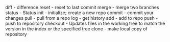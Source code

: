 diff - difference
reset - reset to last commit
merge - merge two branches
status - Status
init - initialize; create a new repo
commit - commit your changes
pull - pull from a repo
log - get history
add - add to repo
push - push to repository
checkout - Updates files in the working tree to match the version in the index or the specified tree
clone - make local copy of repository
